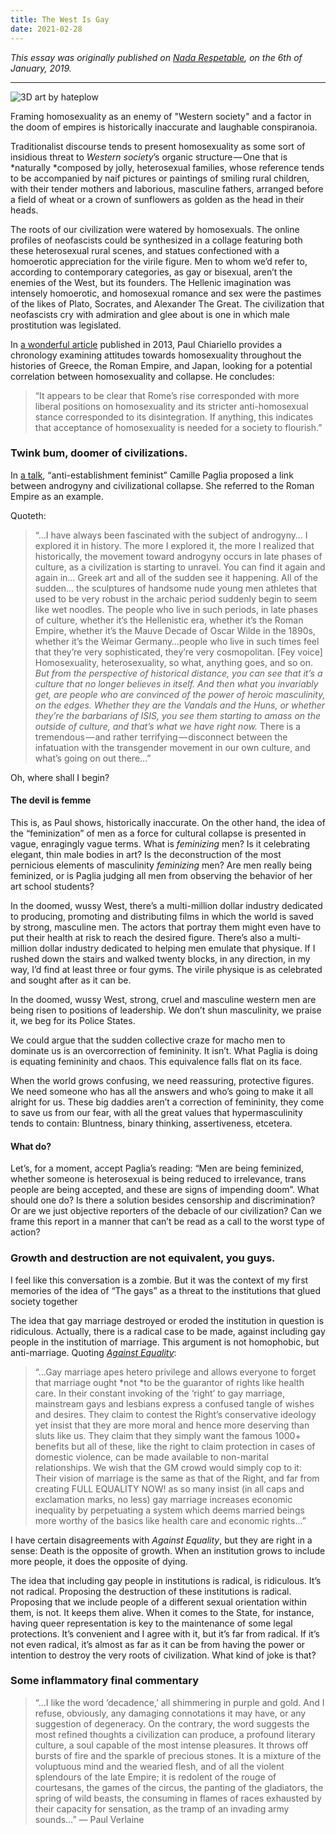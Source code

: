 ```yaml
---
title: The West Is Gay
date: 2021-02-28
---
```


*This essay was originally published on [Nada Respetable](http://nadarespetable.com), on the 6th of January, 2019.*

---

![3D art by hateplow](https://media.giphy.com/media/PVf6LrLoiqTDy/giphy.gif)

Framing homosexuality as an enemy of "Western society" and a factor in the doom of empires is historically inaccurate and laughable conspiranoia.

Traditionalist discourse tends to present homosexuality as some sort of insidious threat to *Western society*’s organic structure — One that is *naturally *composed by jolly, heterosexual families, whose reference tends to be accompanied by naif pictures or paintings of smiling rural children, with their tender mothers and laborious, masculine fathers, arranged before a field of wheat or a crown of sunflowers as golden as the head in their heads.

The roots of our civilization were watered by homosexuals. The online profiles of neofascists could be synthesized in a collage featuring both these heterosexual rural scenes, and statues confectioned with a homoerotic appreciation for the virile figure. Men to whom we’d refer to, according to contemporary categories, as gay or bisexual, aren’t the enemies of the West, but its founders. The Hellenic imagination was intensely homoerotic, and homosexual romance and sex were the pastimes of the likes of Plato, Socrates, and Alexander The Great. The civilization that neofascists cry with admiration and glee about is one in which male prostitution was legislated.

In [a wonderful article](https://appliedsentience.com/2013/07/19/a-global-historical-survey-does-accepting-homosexuality-lead-to-civilizational-ruin/) published in 2013, Paul Chiariello provides a chronology examining attitudes towards homosexuality throughout the histories of Greece, the Roman Empire, and Japan, looking for a potential correlation between homosexuality and collapse. He concludes:

>“It appears to be clear that Rome’s rise corresponded with more liberal positions on homosexuality and its stricter anti-homosexual stance corresponded to its disintegration. If anything, this indicates that acceptance of homosexuality is needed for a society to flourish.”


### Twink bum, doomer of civilizations.

In [a talk](https://www.youtube.com/watch?v=I8BRdwgPChQ), “anti-establishment feminist” Camille Paglia proposed a link between androgyny and civilizational collapse. She referred to the Roman Empire as an example.

Quoteth:

>“…I have always been fascinated with the subject of androgyny… I explored it in history. The more I explored it, the more I realized that historically, the movement toward androgyny occurs in late phases of culture, as a civilization is starting to unravel. You can find it again and again in… Greek art and all of the sudden see it happening. All of the sudden… the sculptures of handsome nude young men athletes that used to be very robust in the archaic period suddenly begin to seem like wet noodles. 
>The people who live in such periods, in late phases of culture, whether it’s the Hellenistic era, whether it’s the Roman Empire, whether it’s the Mauve Decade of Oscar Wilde in the 1890s, whether it’s the Weimar Germany…people who live in such times feel that they’re very sophisticated, they’re very cosmopolitan. [Fey voice] Homosexuality, heterosexuality, so what, anything goes, and so on. *But from the perspective of historical distance, you can see that it’s a culture that no longer believes in itself.
>And then what you invariably get, are people who are convinced of the power of heroic masculinity, on the edges. Whether they are the Vandals and the Huns, or whether they’re the barbarians of ISIS, you see them starting to amass on the outside of culture, and that’s what we have right now.*
>There is a tremendous — and rather terrifying — disconnect between the infatuation with the transgender movement in our own culture, and what’s going on out there…”

Oh, where shall I begin?


#### The devil is femme

This is, as Paul shows, historically inaccurate. On the other hand, the idea of the “feminization” of men as a force for cultural collapse is presented in vague, enragingly vague terms. What is *feminizing* men? Is it celebrating elegant, thin male bodies in art? Is the deconstruction of the most pernicious elements of masculinity *feminizing* men? Are men really being feminized, or is Paglia judging all men from observing the behavior of her art school students?

In the doomed, wussy West, there’s a multi-million dollar industry dedicated to producing, promoting and distributing films in which the world is saved by strong, masculine men. The actors that portray them might even have to put their health at risk to reach the desired figure. There’s also a multi-million dollar industry dedicated to helping men emulate that physique. If I rushed down the stairs and walked twenty blocks, in any direction, in my way, I’d find at least three or four gyms. The virile physique is as celebrated and sought after as it can be.

In the doomed, wussy West, strong, cruel and masculine western men are being risen to positions of leadership. We don’t shun masculinity, we praise it, we beg for its Police States.

We could argue that the sudden collective craze for macho men to dominate us is an overcorrection of femininity. It isn’t. What Paglia is doing is equating femininity and chaos. This equivalence falls flat on its face.

When the world grows confusing, we need reassuring, protective figures. We need someone who has all the answers and who’s going to make it all alright for us. These big daddies aren’t a correction of femininity, they come to save us from our fear, with all the great values that hypermasculinity tends to contain: Bluntness, binary thinking, assertiveness, etcetera.

#### What do?

Let’s, for a moment, accept Paglia’s reading: “Men are being feminized, whether someone is heterosexual is being reduced to irrelevance, trans people are being accepted, and these are signs of impending doom”. What should one do? Is there a solution besides censorship and discrimination? Or are we just objective reporters of the debacle of our civilization? Can we frame this report in a manner that can’t be read as a call to the worst type of action?


### Growth and destruction are not equivalent, you guys.

I feel like this conversation is a zombie. But it was the context of my first memories of the idea of “The gays” as a threat to the institutions that glued society together

The idea that gay marriage destroyed or eroded the institution in question is ridiculous. Actually, there is a radical case to be made, against including gay people in the institution of marriage. This argument is not homophobic, but anti-marriage. Quoting [*Against Equality*](http://www.againstequality.org/about/marriage/):

>“…Gay marriage apes hetero privilege and allows everyone to forget that marriage ought *not *to be the guarantor of rights like health care. In their constant invoking of the ‘right’ to gay marriage, mainstream gays and lesbians express a confused tangle of wishes and desires. They claim to contest the Right’s conservative ideology yet insist that they are more moral and hence more deserving than sluts like us. They claim that they simply want the famous 1000+ benefits but all of these, like the right to claim protection in cases of domestic violence, can be made available to non-marital relationships.
>We wish that the GM crowd would simply cop to it: Their vision of marriage is the same as that of the Right, and far from creating FULL EQUALITY NOW! as so many insist (in all caps and exclamation marks, no less) gay marriage increases economic inequality by perpetuating a system which deems married beings more worthy of the basics like health care and economic rights…”

I have certain disagreements with *Against Equality*, but they are right in a sense: Death is the opposite of growth. When an institution grows to include more people, it does the opposite of dying.

The idea that including gay people in institutions is radical, is ridiculous. It’s not radical. Proposing the destruction of these institutions is radical. Proposing that we include people of a different sexual orientation within them, is not. It keeps them alive. When it comes to the State, for instance, having queer representation is key to the maintenance of some legal protections. It’s convenient and I agree with it, but it’s far from radical. If it’s not even radical, it’s almost as far as it can be from having the power or intention to destroy the very roots of civilization. What kind of joke is that?

### Some inflammatory final commentary

> “…I like the word ‘decadence,’ all shimmering in purple and gold. And I refuse, obviously, any damaging connotations it may have, or any suggestion of degeneracy. On the contrary, the word suggests the most refined thoughts a civilization can produce, a profound literary culture, a soul capable of the most intense pleasures. It throws off bursts of fire and the sparkle of precious stones. It is a mixture of the voluptuous mind and the wearied flesh, and of all the violent splendours of the late Empire; it is redolent of the rouge of courtesans, the games of the circus, the panting of the gladiators, the spring of wild beasts, the consuming in flames of races exhausted by their capacity for sensation, as the tramp of an invading army sounds…” — Paul Verlaine